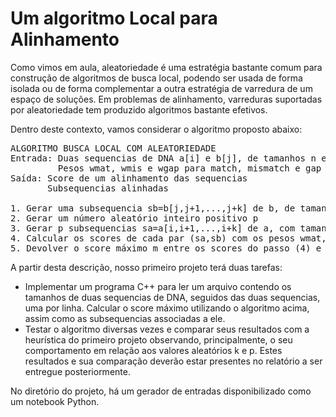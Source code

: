 # Um algoritmo Local para Alinhamento

Como vimos em aula, aleatoriedade é uma estratégia bastante comum para construção de algoritmos de busca local, podendo ser usada
de forma isolada ou de forma complementar a outra estratégia de varredura de um espaço de soluções. Em problemas de alinhamento,
varreduras suportadas por aleatoriedade tem produzido algoritmos bastante efetivos.

Dentro deste contexto, vamos considerar o algoritmo proposto abaixo:

<pre>
ALGORITMO BUSCA LOCAL COM ALEATORIEDADE
Entrada: Duas sequencias de DNA a[i] e b[j], de tamanhos n e m respectivamente
         Pesos wmat, wmis e wgap para match, mismatch e gap respectivamente
Saída: Score de um alinhamento das sequencias
       Subsequencias alinhadas

1. Gerar uma subsequencia sb=b[j,j+1,...,j+k] de b, de tamanho aleatório k, 1<=k<=m
2. Gerar um número aleatório inteiro positivo p
3. Gerar p subsequencias sa=a[i,i+1,...,i+k] de a, com tamanho k calculado no passo (1)
4. Calcular os scores de cada par (sa,sb) com os pesos wmat, wmis e wgap
5. Devolver o score máximo m entre os scores do passo (4) e as subsequencias associadas a ele
</pre>



A partir desta descrição, nosso primeiro projeto terá duas tarefas:

<ul>
  <li> Implementar um programa C++ para ler um arquivo contendo os tamanhos de duas sequencias de DNA, seguidos das duas sequencias, uma por linha. Calcular o score máximo utilizando o algoritmo acima, assim como as subsequencias associadas a ele. 
  <li> Testar o algoritmo diversas vezes e comparar seus resultados com a heurística do primeiro projeto observando, principalmente, o seu comportamento em relação aos valores aleatórios k e p. Estes resultados e sua comparação deverão estar presentes no relatório a ser entregue posteriormente.
</ul>

No diretório do projeto, há um gerador de entradas disponibilizado como um notebook Python.
